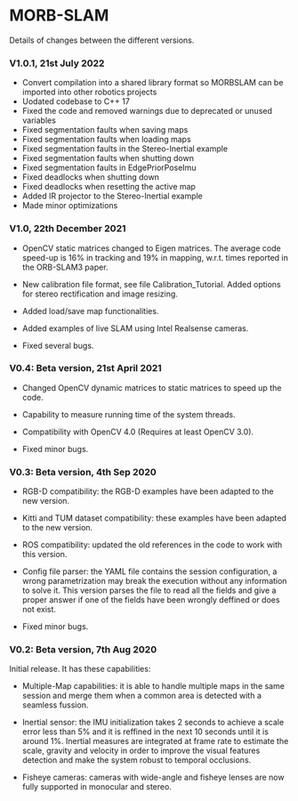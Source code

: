 # MORB-SLAM
Details of changes between the different versions.

### V1.0.1, 21st July 2022

- Convert compilation into a shared library format so MORBSLAM can be imported into other robotics projects
- Uodated codebase to C++ 17
- Fixed the code and removed warnings due to deprecated or unused variables
- Fixed segmentation faults when saving maps
- Fixed segmentation faults when loading maps
- Fixed segmentation faults in the Stereo-Inertial example
- Fixed segmentation faults when shutting down
- Fixed segmentation faults in EdgePriorPoseImu
- Fixed deadlocks when shutting down
- Fixed deadlocks when resetting the active map
- Added IR projector to the Stereo-Inertial example
- Made minor optimizations

### V1.0, 22th December 2021

- OpenCV static matrices changed to Eigen matrices. The average code speed-up is 16% in tracking and 19% in mapping, w.r.t. times reported in the ORB-SLAM3 paper.

- New calibration file format, see file Calibration_Tutorial. Added options for stereo rectification and image resizing.

- Added load/save map functionalities.

- Added examples of live SLAM using Intel Realsense cameras.

- Fixed several bugs.

### V0.4: Beta version, 21st April 2021

- Changed OpenCV dynamic matrices to static matrices to speed up the code.

- Capability to measure running time of the system threads.

- Compatibility with OpenCV 4.0 (Requires at least OpenCV 3.0). 

- Fixed minor bugs.


### V0.3: Beta version, 4th Sep 2020

- RGB-D compatibility: the RGB-D examples have been adapted to the new version.

- Kitti and TUM dataset compatibility: these examples have been adapted to the new version.

- ROS compatibility: updated the old references in the code to work with this version.

- Config file parser: the YAML file contains the session configuration, a wrong parametrization may break the execution without any information to solve it. This version parses the file to read all the fields and give a proper answer if one of the fields have been wrongly deffined or does not exist.

- Fixed minor bugs.


### V0.2: Beta version, 7th Aug 2020
Initial release. It has these capabilities:

- Multiple-Map capabilities: it is able to handle multiple maps in the same session and merge them when a common area is detected with a seamless fussion.

- Inertial sensor: the IMU initialization takes 2 seconds to achieve a scale error less than 5\% and it is reffined in the next 10 seconds until it is around 1\%. Inertial measures are integrated at frame rate to estimate the scale, gravity and velocity in order to improve the visual features detection and make the system robust to temporal occlusions.

- Fisheye cameras: cameras with wide-angle and fisheye lenses are now fully supported in monocular and stereo. 


